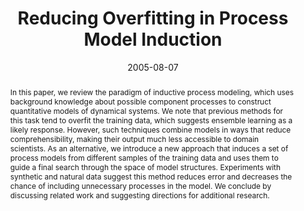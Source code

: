 ---
title: 'Reducing Overfitting in Process Model Induction'

# Authors
# If you created a profile for a user (e.g. the default `admin` user), write the username (folder name) here
# and it will be replaced with their full name and linked to their profile.
authors:
  - admin
  - Narges Bani Asadi
  - Pat Langley
  - Ljupčo Todorovski

# Author notes (optional)
# author_notes:
#   - 'Equal contribution'
#   - 'Equal contribution'

date: '2005-08-07'
doi: '10.1145/1102351.1102362'

# Schedule page publish date (NOT publication's date).
publishDate: '2017-01-01T00:00:00Z'

# Publication type.
# Legend: 0 = Uncategorized; 1 = Conference paper; 2 = Journal article;
# 3 = Preprint / Working Paper; 4 = Report; 5 = Book; 6 = Book section;
# 7 = Thesis; 8 = Patent
publication_types: ['1']

# Publication name and optional abbreviated publication name.
publication: In *Proceedings of the 22nd International Conference on Machine Learning*
publication_short: In *ICML 2005*

abstract: "In this paper, we review the paradigm of inductive process modeling, which uses background knowledge about possible component processes to construct quantitative models of dynamical systems. We note that previous methods for this task tend to overfit the training data, which suggests ensemble learning as a likely response. However, such techniques combine models in ways that reduce comprehensibility, making their output much less accessible to domain scientists. As an alternative, we introduce a new approach that induces a set of process models from different samples of the training data and uses them to guide a final search through the space of model structures. Experiments with synthetic and natural data suggest this method reduces error and decreases the chance of including unnecessary processes in the model. We conclude by discussing related work and suggesting directions for additional research."

# Summary. An optional shortened abstract.
summary: "We note that previous methods for inductive process modeling tend to overfit the training data, which suggests ensemble learning as a likely response. We introduce a new approach that induces a set of process models from different samples of the training data and uses them to guide a final search through the space of model structures."

tags: [machine learning, ensemble learning]

# Display this page in the Featured widget?
featured: false

# Custom links (uncomment lines below)
# links:
# - name: Custom Link
#   url: http://example.org

url_pdf: ''
url_code: ''
url_dataset: ''
url_poster: ''
url_project: ''
url_slides: ''
url_source: ''
url_video: ''

# Featured image
# To use, add an image named `featured.jpg/png` to your page's folder.
# image:
#   caption: 'Image credit: [**Unsplash**](https://unsplash.com/photos/pLCdAaMFLTE)'
#   focal_point: ''
#   preview_only: false

# Associated Projects (optional).
#   Associate this publication with one or more of your projects.
#   Simply enter your project's folder or file name without extension.
#   E.g. `internal-project` references `content/project/internal-project/index.md`.
#   Otherwise, set `projects: []`.
projects:
  - inductive-process-modeling

# Slides (optional).
#   Associate this publication with Markdown slides.
#   Simply enter your slide deck's filename without extension.
#   E.g. `slides: "example"` references `content/slides/example/index.md`.
#   Otherwise, set `slides: ""`.
slides: ''
---